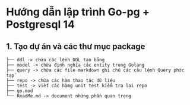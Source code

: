 # Hướng dẫn lập trình Go-pg + Postgresql 14

## 1. Tạo dự án và các thư mục package
```
├── ddl -> chứa các lệnh DDL tạo bảng
├── model -> chứa định nghĩa các entity trong Golang
├── query -> chứa các file markdown ghi chú các câu lệnh Query phức tạp`
├── repo -> chứa các hàm thao tác dữ liệu
├── test -> viết các hàmg unit test kiểm tra lại repo
├── go.mod
└── ReadMe.md -> document những phần quan trọng
```
